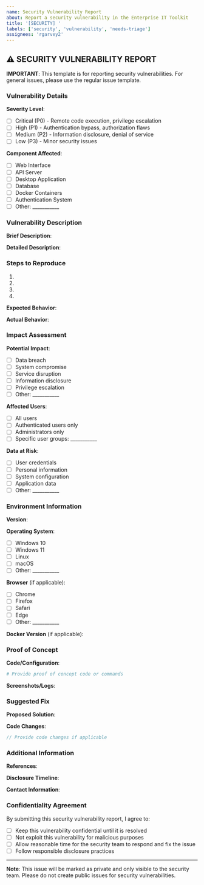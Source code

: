 ```yaml
---
name: Security Vulnerability Report
about: Report a security vulnerability in the Enterprise IT Toolkit
title: '[SECURITY] '
labels: ['security', 'vulnerability', 'needs-triage']
assignees: 'rgarvey2'
---
```


## ⚠️ **SECURITY VULNERABILITY REPORT**

**IMPORTANT**: This template is for reporting security vulnerabilities. For general issues, please use the regular issue template.

### **Vulnerability Details**

**Severity Level**: 
- [ ] Critical (P0) - Remote code execution, privilege escalation
- [ ] High (P1) - Authentication bypass, authorization flaws
- [ ] Medium (P2) - Information disclosure, denial of service
- [ ] Low (P3) - Minor security issues

**Component Affected**:
- [ ] Web Interface
- [ ] API Server
- [ ] Desktop Application
- [ ] Database
- [ ] Docker Containers
- [ ] Authentication System
- [ ] Other: ___________

### **Vulnerability Description**

**Brief Description**:
<!-- Provide a clear, concise description of the vulnerability -->

**Detailed Description**:
<!-- Provide detailed information about the vulnerability -->

### **Steps to Reproduce**

1. 
2. 
3. 
4. 

**Expected Behavior**:
<!-- What should happen normally -->

**Actual Behavior**:
<!-- What actually happens due to the vulnerability -->

### **Impact Assessment**

**Potential Impact**:
- [ ] Data breach
- [ ] System compromise
- [ ] Service disruption
- [ ] Information disclosure
- [ ] Privilege escalation
- [ ] Other: ___________

**Affected Users**:
- [ ] All users
- [ ] Authenticated users only
- [ ] Administrators only
- [ ] Specific user groups: ___________

**Data at Risk**:
- [ ] User credentials
- [ ] Personal information
- [ ] System configuration
- [ ] Application data
- [ ] Other: ___________

### **Environment Information**

**Version**:
<!-- What version of the application is affected -->

**Operating System**:
- [ ] Windows 10
- [ ] Windows 11
- [ ] Linux
- [ ] macOS
- [ ] Other: ___________

**Browser** (if applicable):
- [ ] Chrome
- [ ] Firefox
- [ ] Safari
- [ ] Edge
- [ ] Other: ___________

**Docker Version** (if applicable):
<!-- Docker version if using containerized deployment -->

### **Proof of Concept**

**Code/Configuration**:
```bash
# Provide proof of concept code or commands
```

**Screenshots/Logs**:
<!-- Attach relevant screenshots or log files -->

### **Suggested Fix**

**Proposed Solution**:
<!-- If you have a suggested fix, please describe it -->

**Code Changes**:
```csharp
// Provide code changes if applicable
```

### **Additional Information**

**References**:
<!-- Links to CVE, security advisories, or related information -->

**Disclosure Timeline**:
<!-- When do you plan to disclose this vulnerability publicly -->

**Contact Information**:
<!-- Your contact information for follow-up -->

### **Confidentiality Agreement**

By submitting this security vulnerability report, I agree to:

- [ ] Keep this vulnerability confidential until it is resolved
- [ ] Not exploit this vulnerability for malicious purposes
- [ ] Allow reasonable time for the security team to respond and fix the issue
- [ ] Follow responsible disclosure practices

---

**Note**: This issue will be marked as private and only visible to the security team. Please do not create public issues for security vulnerabilities.
